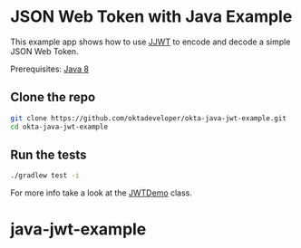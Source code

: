 # JSON Web Token with Java Example

This example app shows how to use [JJWT](https://github.com/jwtk/jjwt) to encode and decode a simple JSON Web Token.

<!-- Add link to blog post here -->

Prerequisites: [Java 8](http://www.oracle.com/technetwork/java/javase/downloads/jdk8-downloads-2133151.html)

## Clone the repo

```bash
git clone https://github.com/oktadeveloper/okta-java-jwt-example.git 
cd okta-java-jwt-example
```

## Run the tests

```bash
./gradlew test -i
```

For more info take a look at the [JWTDemo](https://github.com/oktadeveloper/okta-java-jwt-example/blob/master/src/main/java/com/okta/createverifytokens/JWTDemo.java) class.
# java-jwt-example

